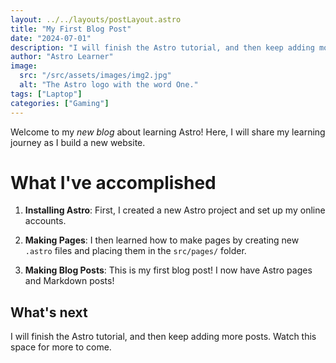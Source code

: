 ```yaml
---
layout: ../../layouts/postLayout.astro
title: "My First Blog Post"
date: "2024-07-01"
description: "I will finish the Astro tutorial, and then keep adding more posts. Watch this space for more to come"
author: "Astro Learner"
image:
  src: "/src/assets/images/img2.jpg"
  alt: "The Astro logo with the word One."
tags: ["Laptop"]
categories: ["Gaming"]
---
```




Welcome to my _new blog_ about learning Astro! Here, I will share my learning journey as I build a new website.

# **What I've accomplished**

1. **Installing Astro**: First, I created a new Astro project and set up my online accounts.

2. **Making Pages**: I then learned how to make pages by creating new `.astro` files and placing them in the `src/pages/` folder.

3. **Making Blog Posts**: This is my first blog post! I now have Astro pages and Markdown posts!

## What's next

I will finish the Astro tutorial, and then keep adding more posts. Watch this space for more to come.
